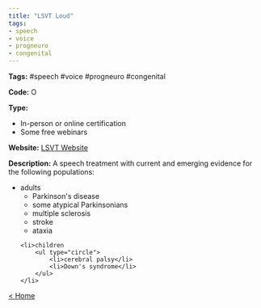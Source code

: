 ```yaml
---
title: "LSVT Loud"
tags:
- speech
- voice
- progneuro
- congenital
---
```


<p><b>Tags:</b> #speech #voice #progneuro #congenital</p>
<p><b>Code:</b> O</p>
<p><b>Type:</b>
<ul type="disc">
<li>In-person or online certification</li>
<li>Some free webinars</li>
</ul>
</p>
<p><b>Website:</b>
<a href="https://www.lsvtglobal.com/LSVTLoud">LSVT Website</a></p>

<p><b>Description:</b>
A speech treatment with current and emerging evidence for the following populations:</p>

<p>

<ul type="disc">
	<li>adults
		<ul type="circle">
			<li>Parkinson's disease</li>
			<li>some atypical Parkinsonians</li>
			<li>multiple sclerosis</li>
			<li>stroke</li>
			<li>ataxia</li>
		</ul>
	</li>
	
	<li>children
		<ul type="circle">
			<li>cerebral palsy</li>
			<li>Down's syndrome</li>
		</ul>
	</li>
</ul>

</p>

<p><a href="https://speechiegoodies.github.io/CPD-Vault">&lt; Home</a></p>